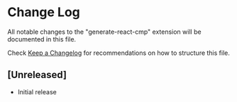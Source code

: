 # Change Log

All notable changes to the "generate-react-cmp" extension will be documented in this file.

Check [Keep a Changelog](http://keepachangelog.com/) for recommendations on how to structure this file.

## [Unreleased]

- Initial release